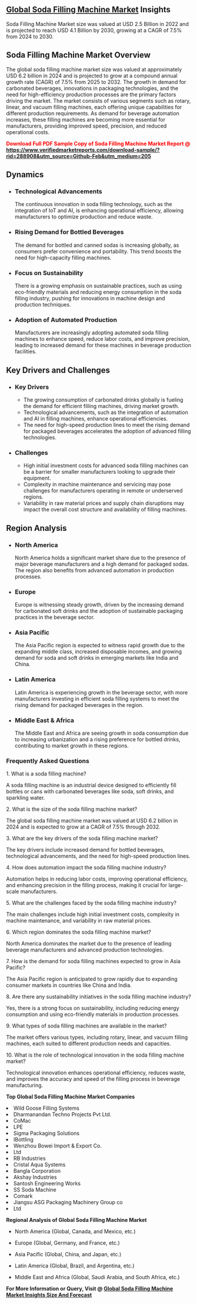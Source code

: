 <h2><a href="https://www.verifiedmarketreports.com/download-sample/?rid=288908&amp;utm_source=Github&amp;utm_medium=205" target="_blank">Global Soda Filling Machine Market</a> Insights</h2><p>Soda Filling Machine Market size was valued at USD 2.5 Billion in 2022 and is projected to reach USD 4.1 Billion by 2030, growing at a CAGR of 7.5% from 2024 to 2030.</p><p><h2>Soda Filling Machine Market Overview</h2> <p>The global soda filling machine market size was valued at approximately USD 6.2 billion in 2024 and is projected to grow at a compound annual growth rate (CAGR) of 7.5% from 2025 to 2032. The growth in demand for carbonated beverages, innovations in packaging technologies, and the need for high-efficiency production processes are the primary factors driving the market. The market consists of various segments such as rotary, linear, and vacuum filling machines, each offering unique capabilities for different production requirements. As demand for beverage automation increases, these filling machines are becoming more essential for manufacturers, providing improved speed, precision, and reduced operational costs.</p> <p><b><p><span class=""><span style="color: #ff0000;"><strong>Download Full PDF Sample Copy of Soda Filling Machine Market Report</strong> @ </span><a href="https://www.verifiedmarketreports.com/download-sample/?rid=288908&amp;utm_source=Github-Feb&amp;utm_medium=205" target="_blank">https://www.verifiedmarketreports.com/download-sample/?rid=288908&amp;utm_source=Github-Feb&amp;utm_medium=205</a></span></p></b></p> <h2>Dynamics</h2> <ul> <li><h3>Technological Advancements</h3> The continuous innovation in soda filling technology, such as the integration of IoT and AI, is enhancing operational efficiency, allowing manufacturers to optimize production and reduce waste. </li> <li><h3>Rising Demand for Bottled Beverages</h3> The demand for bottled and canned sodas is increasing globally, as consumers prefer convenience and portability. This trend boosts the need for high-capacity filling machines. </li> <li><h3>Focus on Sustainability</h3> There is a growing emphasis on sustainable practices, such as using eco-friendly materials and reducing energy consumption in the soda filling industry, pushing for innovations in machine design and production techniques. </li> <li><h3>Adoption of Automated Production</h3> Manufacturers are increasingly adopting automated soda filling machines to enhance speed, reduce labor costs, and improve precision, leading to increased demand for these machines in beverage production facilities. </li> </ul> <h2>Key Drivers and Challenges</h2> <ul> <li><h3>Key Drivers</h3> <ul> <li>The growing consumption of carbonated drinks globally is fueling the demand for efficient filling machines, driving market growth.</li> <li>Technological advancements, such as the integration of automation and AI in filling machines, enhance operational efficiencies.</li> <li>The need for high-speed production lines to meet the rising demand for packaged beverages accelerates the adoption of advanced filling technologies.</li> </ul> </li> <li><h3>Challenges</h3> <ul> <li>High initial investment costs for advanced soda filling machines can be a barrier for smaller manufacturers looking to upgrade their equipment.</li> <li>Complexity in machine maintenance and servicing may pose challenges for manufacturers operating in remote or underserved regions.</li> <li>Variability in raw material prices and supply chain disruptions may impact the overall cost structure and availability of filling machines.</li> </ul> </li> </ul> <h2>Region Analysis</h2> <ul> <li><h3>North America</h3> North America holds a significant market share due to the presence of major beverage manufacturers and a high demand for packaged sodas. The region also benefits from advanced automation in production processes. </li> <li><h3>Europe</h3> Europe is witnessing steady growth, driven by the increasing demand for carbonated soft drinks and the adoption of sustainable packaging practices in the beverage sector. </li> <li><h3>Asia Pacific</h3> The Asia Pacific region is expected to witness rapid growth due to the expanding middle class, increased disposable incomes, and growing demand for soda and soft drinks in emerging markets like India and China. </li> <li><h3>Latin America</h3> Latin America is experiencing growth in the beverage sector, with more manufacturers investing in efficient soda filling systems to meet the rising demand for packaged beverages in the region. </li> <li><h3>Middle East & Africa</h3> The Middle East and Africa are seeing growth in soda consumption due to increasing urbanization and a rising preference for bottled drinks, contributing to market growth in these regions. </li> </ul> <h3>Frequently Asked Questions</h3> <p>1. What is a soda filling machine?</p> <p>A soda filling machine is an industrial device designed to efficiently fill bottles or cans with carbonated beverages like soda, soft drinks, and sparkling water.</p> <p>2. What is the size of the soda filling machine market?</p> <p>The global soda filling machine market was valued at USD 6.2 billion in 2024 and is expected to grow at a CAGR of 7.5% through 2032.</p> <p>3. What are the key drivers of the soda filling machine market?</p> <p>The key drivers include increased demand for bottled beverages, technological advancements, and the need for high-speed production lines.</p> <p>4. How does automation impact the soda filling machine industry?</p> <p>Automation helps in reducing labor costs, improving operational efficiency, and enhancing precision in the filling process, making it crucial for large-scale manufacturers.</p> <p>5. What are the challenges faced by the soda filling machine industry?</p> <p>The main challenges include high initial investment costs, complexity in machine maintenance, and variability in raw material prices.</p> <p>6. Which region dominates the soda filling machine market?</p> <p>North America dominates the market due to the presence of leading beverage manufacturers and advanced production technologies.</p> <p>7. How is the demand for soda filling machines expected to grow in Asia Pacific?</p> <p>The Asia Pacific region is anticipated to grow rapidly due to expanding consumer markets in countries like China and India.</p> <p>8. Are there any sustainability initiatives in the soda filling machine industry?</p> <p>Yes, there is a strong focus on sustainability, including reducing energy consumption and using eco-friendly materials in production processes.</p> <p>9. What types of soda filling machines are available in the market?</p> <p>The market offers various types, including rotary, linear, and vacuum filling machines, each suited to different production needs and capacities.</p> <p>10. What is the role of technological innovation in the soda filling machine market?</p> <p>Technological innovation enhances operational efficiency, reduces waste, and improves the accuracy and speed of the filling process in beverage manufacturing.</p> </p><p><strong>Top Global Soda Filling Machine Market Companies</strong></p><div data-test-id=""><p><li>Wild Goose Filling Systems</li><li> Dharmanandan Techno Projects Pvt Ltd.</li><li> CoMac</li><li> LPE</li><li> Sigma Packaging Solutions</li><li> IBottling</li><li> Wenzhou Bowei Import & Export Co.</li><li>Ltd</li><li> RB Industries</li><li> Cristal Aqua Systems</li><li> Bangla Corporation</li><li> Akshay Industries</li><li> Santosh Engineering Works</li><li> SS Soda Machine</li><li> Comark</li><li> Jiangsu ASG Packaging Machinery Group co</li><li> Ltd</li></p><div><strong>Regional Analysis of&nbsp;Global Soda Filling Machine Market</strong></div><ul><li dir="ltr"><p dir="ltr">North America&nbsp;(Global, Canada, and Mexico, etc.)</p></li><li dir="ltr"><p dir="ltr">Europe (Global, Germany, and France, etc.)</p></li><li dir="ltr"><p dir="ltr">Asia Pacific&nbsp;(Global, China, and Japan, etc.)</p></li><li dir="ltr"><p dir="ltr">Latin America&nbsp;(Global, Brazil, and Argentina, etc.)</p></li><li dir="ltr">Middle East and Africa&nbsp;(Global, Saudi Arabia, and South Africa, etc.)</li></ul><p><strong>For More Information or Query, Visit @&nbsp;</strong><strong><a href="https://www.verifiedmarketreports.com/product/soda-filling-machine-market/?utm_source=Github&amp;utm_medium=205" target="_blank">Global Soda Filling Machine Market Insights Size And Forecast</a></strong></p></div>
